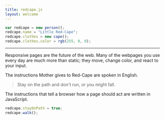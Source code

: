 ```yaml
---
title: redcape.js
layout: welcome
---
```


```javascript
var redcape = new person();
redcape.name = "Little Red-Cape";
redcape.clothes = new cape();
redcape.clothes.color = rgb(255, 0, 0);
```

---

Responsive pages are the future of the web. Many of the webpages you use every day are much more than static; they <span id="move">move</span>, change <span id="color">color</span>, and react to your <span id="input">input</span>.

The instructions Mother gives to Red-Cape are spoken in English.
> Stay on the path and don't run, or you might fall.

The instructions that tell a browser how a page should act are written in JavaScript.
```javascript
redcape.stayOnPath = true;
redcape.walk();
```
